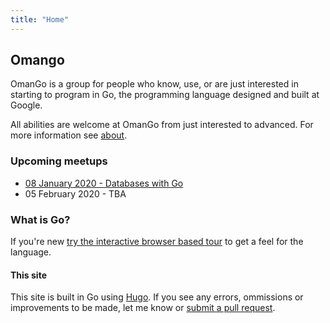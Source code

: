 ```yaml
---
title: "Home"
---
```


## Omango

OmanGo is a group for people who know, use, or are just interested in starting to program in Go, the programming language designed and built at Google.

All abilities are welcome at OmanGo from just interested to advanced. For more information see [about](/about).

### Upcoming meetups

- [08 January 2020 - Databases with Go](/meetups/2020/01)
- 05 February 2020 - TBA
  <!-- Get notified about upcoming meetups and events by joining our [mailing list](/community) or following our [Twitter account](/community). -->

### What is Go?

If you're new [try the interactive browser based tour](https://tour.golang.org/#1) to get a feel for the language.

#### This site

This site is built in Go using [Hugo](https://gohugo.io). If you see any errors, ommissions or improvements to be made, let me know or [submit a pull request](https://github.com/zidhuss/omango.org).
